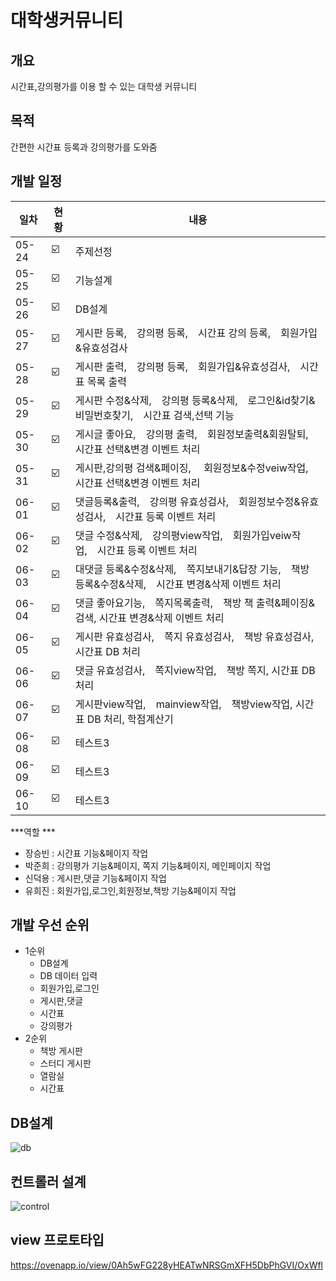 # 대학생커뮤니티

## 개요
 시간표,강의평가를 이용 할 수 있는 대학생 커뮤니티

## 목적
  간편한 시간표 등록과 강의평가를 도와줌

## 개발 일정

|일차|현황|내용|
|------|---|---|
|05-24|:ballot_box_with_check:|주제선정|
|05-25|:ballot_box_with_check:|기능설계|
|05-26|:ballot_box_with_check:|DB설계|
|05-27|:ballot_box_with_check:|게시판 등록, 강의평 등록, 시간표 강의 등록, 회원가입&유효성검사|
|05-28|:ballot_box_with_check:|게시판 출력, 강의평 등록, 회원가입&유효성검사, 시간표 목록 출력|
|05-29|:ballot_box_with_check:|게시판 수정&삭제, 강의평 등록&삭제, 로그인&id찾기&비밀번호찾기, 시간표 검색,선택 기능|
|05-30|:ballot_box_with_check:|게시글 좋아요, 강의평 출력, 회원정보출력&회원탈퇴, 시간표 선택&변경 이벤트 처리|
|05-31|:ballot_box_with_check:|게시판,강의평 검색&페이징,  회원정보&수정veiw작업, 시간표 선택&변경 이벤트 처리|
|06-01|:ballot_box_with_check:|댓글등록&출력, 강의평 유효성검사, 회원정보수정&유효성검사, 시간표 등록 이벤트 처리 |
|06-02|:ballot_box_with_check:|댓글 수정&삭제, 강의평view작업, 회원가입veiw작업, 시간표 등록 이벤트 처리|
|06-03|:ballot_box_with_check:|대댓글 등록&수정&삭제, 쪽지보내기&답장 기능, 책방 등록&수정&삭제, 시간표 변경&삭제 이벤트 처리|
|06-04|:ballot_box_with_check:|댓글 좋아요기능, 쪽지목록출력, 책방 책 출력&페이징&검색, 시간표 변경&삭제 이벤트 처리|
|06-05|:ballot_box_with_check:|게시판 유효성검사, 쪽지 유효성검사, 책방 유효성검사, 시간표 DB 처리 |
|06-06|:ballot_box_with_check:|댓글 유효성검사, 쪽지view작업, 책방 쪽지, 시간표 DB 처리 |
|06-07|:ballot_box_with_check:|게시판view작업, mainview작업, 책방view작업, 시간표 DB 처리, 학점계산기 |
|06-08|:ballot_box_with_check:|테스트3|
|06-09|:ballot_box_with_check:|테스트3|
|06-10|:ballot_box_with_check:|테스트3|

***역할 ***
* 장승빈 : 시간표 기능&페이지 작업
* 박준희 : 강의평가 기능&페이지, 쪽지 기능&페이지, 메인페이지 작업
* 신덕용 : 게시판,댓글 기능&페이지 작업
* 유희진 : 회원가입,로그인,회원정보,책방 기능&페이지 작업 
## 개발 우선 순위
* 1순위
  * DB설계
  * DB 데이터 입력
  * 회원가입,로그인 
  * 게시판,댓글
  * 시간표
  * 강의평가
* 2순위
   * 책방 게시판
   * 스터디 게시판 
   * 열람실
   * 시간표
 ## DB설계
 ![db](https://user-images.githubusercontent.com/100547825/169978602-5e09e0f3-187a-462a-b431-3e6c4270e0b6.png)
 
 ## 컨트롤러 설계
 
![control](https://user-images.githubusercontent.com/100547825/169978679-462768e8-493d-4a51-974a-1a6be2079a9d.PNG)

## view 프로토타입
https://ovenapp.io/view/0Ah5wFG228yHEATwNRSGmXFH5DbPhGVI/OxWfl
 
  
 
